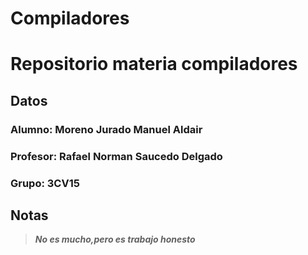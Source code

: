 # Compiladores
# Repositorio materia compiladores
## Datos
### Alumno: Moreno Jurado Manuel Aldair
### Profesor: Rafael Norman Saucedo Delgado
### Grupo: 3CV15

## Notas
> ***No es mucho,pero es trabajo honesto***
